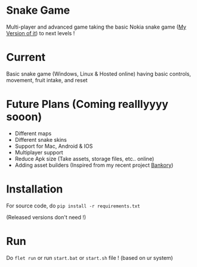 # Snake Game
Multi-player and advanced game taking the basic Nokia snake game ([My Version of it](https://github.com/YogyaChugh/Snake-Game)) to next levels !

# Current
Basic snake game (Windows, Linux & Hosted online) having basic controls, movement, fruit intake, and reset

# Future Plans (Coming realllyyyy sooon)
- Different maps
- Different snake skins
- Support for Mac, Android & IOS
- Multiplayer support
- Reduce Apk size (Take assets, storage files, etc.. online)
- Adding asset builders (Inspired from my recent project [Bankory](https://github.com/YogyaChugh/Bankory))

# Installation
For source code, do `pip install -r requirements.txt`

(Released versions don't need !)

# Run
Do `flet run` or run `start.bat` or `start.sh` file ! (based on ur system)